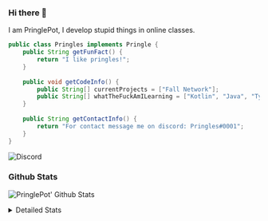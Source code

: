 ### Hi there 👋

I am PringlePot, I develop stupid things in online classes. 

```java
public class Pringles implements Pringle {
    public String getFunFact() {
        return "I like pringles!";
    }
    
    public void getCodeInfo() {
        public String[] currentProjects = ["Fall Network"];
        public String[] whatTheFuckAmILearning = ["Kotlin", "Java", "Typescript", "NextJS"];
    }
    
    public String getContactInfo() {
        return "For contact message me on discord: Pringles#0001";
    }
}
```
![Discord](https://discord.c99.nl/widget/theme-1/226911291636318208.png)


### Github Stats
![PringlePot' Github Stats](https://github-readme-stats.vercel.app/api?username=PringlePot&show_icons=true&theme=dark)

<details>
  <summary>Detailed Stats</summary>
    
<!--START_SECTION:waka-->
![Lines of code](https://img.shields.io/badge/From%20Hello%20World%20I%27ve%20Written-45956%20lines%20of%20code-blue)

**🐱 My Github Data** 

> 🏆 339 Contributions in the Year 2021
 > 
> 📦 84.5 kB Used in Github's Storage 
 > 
> 💼 Opted to Hire
 > 
> 📜 2 Public Repositories 
 > 
> 🔑 6 Private Repositories  
 > 
**I'm an Early 🐤** 

```text
🌞 Morning    45 commits     ████░░░░░░░░░░░░░░░░░░░░░   17.58% 
🌆 Daytime    132 commits    █████████████░░░░░░░░░░░░   51.56% 
🌃 Evening    79 commits     ███████░░░░░░░░░░░░░░░░░░   30.86% 
🌙 Night      0 commits      ░░░░░░░░░░░░░░░░░░░░░░░░░   0.0%

```
📅 **I'm Most Productive on Monday** 

```text
Monday       60 commits     █████░░░░░░░░░░░░░░░░░░░░   23.44% 
Tuesday      24 commits     ██░░░░░░░░░░░░░░░░░░░░░░░   9.38% 
Wednesday    26 commits     ██░░░░░░░░░░░░░░░░░░░░░░░   10.16% 
Thursday     60 commits     █████░░░░░░░░░░░░░░░░░░░░   23.44% 
Friday       45 commits     ████░░░░░░░░░░░░░░░░░░░░░   17.58% 
Saturday     34 commits     ███░░░░░░░░░░░░░░░░░░░░░░   13.28% 
Sunday       7 commits      ░░░░░░░░░░░░░░░░░░░░░░░░░   2.73%

```


📊 **This Week I Spent My Time On** 

```text
💬 Programming Languages: 
Java                     27 hrs 16 mins      ███████████████████████░░   93.37% 
XML                      1 hr 20 mins        █░░░░░░░░░░░░░░░░░░░░░░░░   4.58% 
YAML                     21 mins             ░░░░░░░░░░░░░░░░░░░░░░░░░   1.22% 
Markdown                 14 mins             ░░░░░░░░░░░░░░░░░░░░░░░░░   0.82% 
Git Config               0 secs              ░░░░░░░░░░░░░░░░░░░░░░░░░   0.01%

🔥 Editors: 
IntelliJ                 28 hrs 32 mins      ████████████████████████░   97.72% 
Sublime Text             39 mins             ░░░░░░░░░░░░░░░░░░░░░░░░░   2.28%

```

**I Mostly Code in Java** 

```text
Java                     4 repos             ████████████████████░░░░░   80.0% 
Kotlin                   1 repo              █████░░░░░░░░░░░░░░░░░░░░   20.0%

```



<!--END_SECTION:waka-->
</details>
